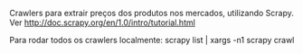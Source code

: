 Crawlers para extrair preços dos produtos nos mercados, utilizando Scrapy.
Ver http://doc.scrapy.org/en/1.0/intro/tutorial.html

Para rodar todos os crawlers localmente:
scrapy list | xargs -n1 scrapy crawl
